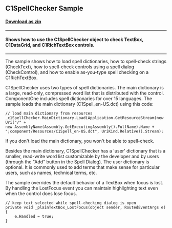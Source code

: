 ## C1SpellChecker Sample
#### [Download as zip](https://downgit.github.io/#/home?url=https://github.com/GrapeCity/ComponentOne-WPF-Samples/tree/master/NET_4.5.2/C1.WPF.SpellChecker/CS/SpellCheckerSamples)
____
#### Shows how to use the C1SpellChecker object to check TextBox, C1DataGrid, and C1RichTextBox controls.
____
The sample shows how to load spell dictionaries, how to spell-check strings (CheckText), how to
spell-check controls using a spell dialog (CheckControl), and how to enable as-you-type spell
checking on a C1RichTextBox.

C1SpellChecker uses two types of spell dictionaries. The main dictionary is a large, read-only, compressed
word list that is distributed with the control. ComponentOne includes spell dictionaries for over 15 
languages. The sample loads the main dictionary (C1Spell_en-US.dct) using this code:

	// load main dictionary from resources
    _c1SpellChecker.MainDictionary.Load(Application.GetResourceStream(new Uri("/" + 
	new AssemblyName(Assembly.GetExecutingAssembly().FullName).Name + ";component/Resources/C1Spell_en-US.dct", UriKind.Relative)).Stream);

If you don't load the main dictionary, you won't be able to spell-check.

Besides the main dictionary, C1SpellChecker has a 'user' dictionary that is a smaller, read-write word list
customizable by the developer and by users (through the "Add" button in the Spell Dialog). The user dictionary
is optional. It is commonly used to add terms that make sense for particular users, such as names, technical 
terms, etc.

The sample overrides the default behavior of a TextBox when focus is lost. By handling the LostFocus event
you can maintain highlighting text even when the control does lose focus.

```
// keep text selected while spell-checking dialog is open
private void _plainTextBox_LostFocus(object sender, RoutedEventArgs e)
{
    e.Handled = true;
}
```




